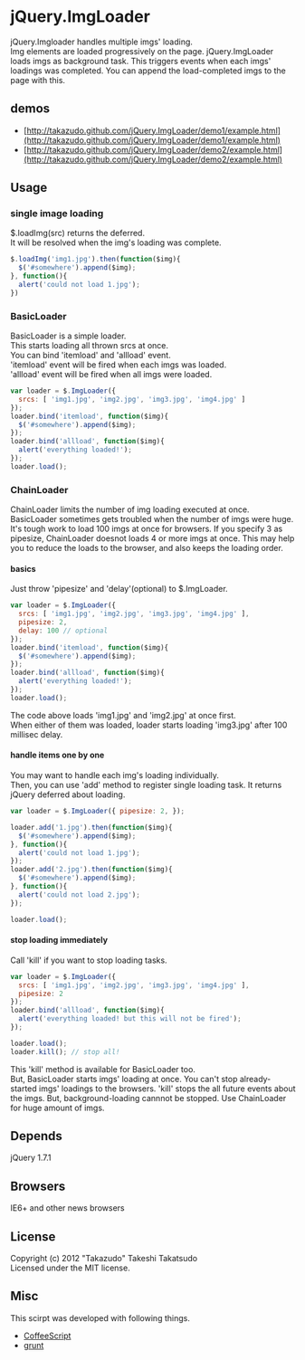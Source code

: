 # jQuery.ImgLoader

jQuery.Imgloader handles multiple imgs' loading.  
Img elements are loaded progressively on the page. jQuery.ImgLoader loads imgs as background task. This triggers events when each imgs' loadings was completed. You can append the load-completed imgs to the page with this.

## demos

* [http://takazudo.github.com/jQuery.ImgLoader/demo1/example.html](http://takazudo.github.com/jQuery.ImgLoader/demo1/example.html)
* [http://takazudo.github.com/jQuery.ImgLoader/demo2/example.html](http://takazudo.github.com/jQuery.ImgLoader/demo2/example.html)

## Usage

### single image loading

$.loadImg(src) returns the deferred.  
It will be resolved when the img's loading was complete.

```javascript
$.loadImg('img1.jpg').then(function($img){
  $('#somewhere').append($img);
}, function(){
  alert('could not load 1.jpg');
})
```

### BasicLoader

BasicLoader is a simple loader.  
This starts loading all thrown srcs at once.  
You can bind 'itemload' and 'allload' event.  
'itemload' event will be fired when each imgs was loaded.  
'allload' event will be fired when all imgs were loaded.

```javascript
var loader = $.ImgLoader({
  srcs: [ 'img1.jpg', 'img2.jpg', 'img3.jpg', 'img4.jpg' ]
});
loader.bind('itemload', function($img){
  $('#somewhere').append($img);
});
loader.bind('allload', function($img){
  alert('everything loaded!');
});
loader.load();
```

### ChainLoader

ChainLoader limits the number of img loading executed at once.  
BasicLoader sometimes gets troubled when the number of imgs were huge. It's tough work to load 100 imgs at once for browsers. If you specify 3 as pipesize, ChainLoader doesnot loads 4 or more imgs at once. This may help you to reduce the loads to the browser, and also keeps the loading order.

#### basics

Just throw 'pipesize' and 'delay'(optional) to $.ImgLoader.

```javascript
var loader = $.ImgLoader({
  srcs: [ 'img1.jpg', 'img2.jpg', 'img3.jpg', 'img4.jpg' ],
  pipesize: 2,
  delay: 100 // optional
});
loader.bind('itemload', function($img){
  $('#somewhere').append($img);
});
loader.bind('allload', function($img){
  alert('everything loaded!');
});
loader.load();
```

The code above loads 'img1.jpg' and 'img2.jpg' at once first.  
When either of them was loaded, loader starts loading 'img3.jpg' after 100 millisec delay.

#### handle items one by one

You may want to handle each img's loading individually.  
Then, you can use 'add' method to register single loading task. It returns jQuery deferred about loading.

```javascript
var loader = $.ImgLoader({ pipesize: 2, });

loader.add('1.jpg').then(function($img){
  $('#somewhere').append($img);
}, function(){
  alert('could not load 1.jpg');
});
loader.add('2.jpg').then(function($img){
  $('#somewhere').append($img);
}, function(){
  alert('could not load 2.jpg');
});

loader.load();
```

#### stop loading immediately

Call 'kill' if you want to stop loading tasks.

```javascript
var loader = $.ImgLoader({
  srcs: [ 'img1.jpg', 'img2.jpg', 'img3.jpg', 'img4.jpg' ],
  pipesize: 2
});
loader.bind('allload', function($img){
  alert('everything loaded! but this will not be fired');
});

loader.load();
loader.kill(); // stop all!
```

This 'kill' method is available for BasicLoader too.  
But, BasicLoader starts imgs' loading at once. You can't stop already-started imgs' loadings to the browsers. 'kill' stops the all future events about the imgs. But, background-loading cannnot be stopped. Use ChainLoader for huge amount of imgs.

## Depends

jQuery 1.7.1

## Browsers

IE6+ and other news browsers

## License

Copyright (c) 2012 "Takazudo" Takeshi Takatsudo  
Licensed under the MIT license.

## Misc

This scirpt was developed with following things.  

 * [CoffeeScript][coffeescript]
 * [grunt][grunt]

[coffeescript]: http://coffeescript.org/ "CoffeeScript"
[grunt]: https://github.com/cowboy/grunt "grunt"
